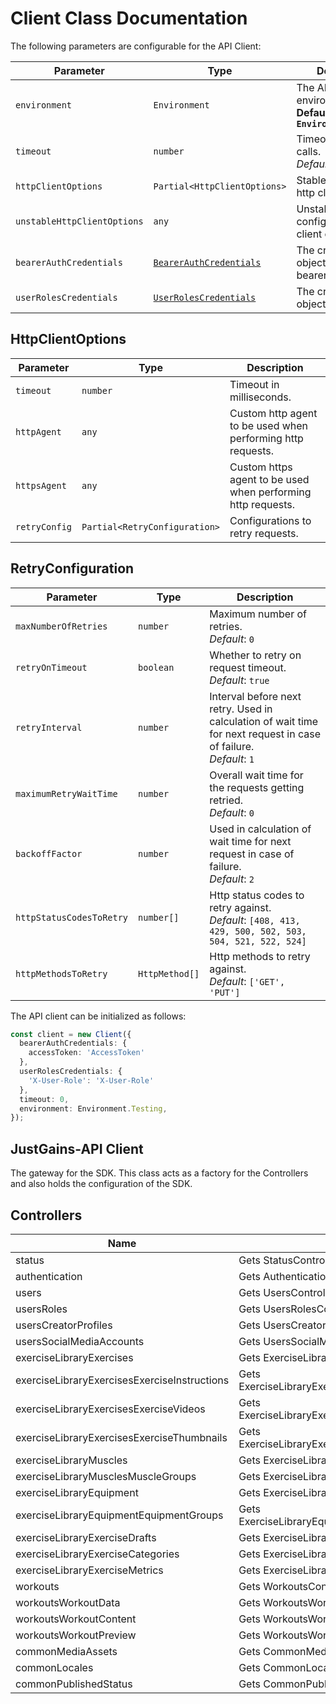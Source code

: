 
# Client Class Documentation

The following parameters are configurable for the API Client:

| Parameter | Type | Description |
|  --- | --- | --- |
| `environment` | `Environment` | The API environment. <br> **Default: `Environment.Testing`** |
| `timeout` | `number` | Timeout for API calls.<br>*Default*: `0` |
| `httpClientOptions` | `Partial<HttpClientOptions>` | Stable configurable http client options. |
| `unstableHttpClientOptions` | `any` | Unstable configurable http client options. |
| `bearerAuthCredentials` | [`BearerAuthCredentials`](auth/oauth-2-bearer-token.md) | The credential object for bearerAuth |
| `userRolesCredentials` | [`UserRolesCredentials`](auth/custom-header-signature.md) | The credential object for userRoles |

## HttpClientOptions

| Parameter | Type | Description |
|  --- | --- | --- |
| `timeout` | `number` | Timeout in milliseconds. |
| `httpAgent` | `any` | Custom http agent to be used when performing http requests. |
| `httpsAgent` | `any` | Custom https agent to be used when performing http requests. |
| `retryConfig` | `Partial<RetryConfiguration>` | Configurations to retry requests. |

## RetryConfiguration

| Parameter | Type | Description |
|  --- | --- | --- |
| `maxNumberOfRetries` | `number` | Maximum number of retries. <br> *Default*: `0` |
| `retryOnTimeout` | `boolean` | Whether to retry on request timeout. <br> *Default*: `true` |
| `retryInterval` | `number` | Interval before next retry. Used in calculation of wait time for next request in case of failure. <br> *Default*: `1` |
| `maximumRetryWaitTime` | `number` | Overall wait time for the requests getting retried. <br> *Default*: `0` |
| `backoffFactor` | `number` | Used in calculation of wait time for next request in case of failure. <br> *Default*: `2` |
| `httpStatusCodesToRetry` | `number[]` | Http status codes to retry against. <br> *Default*: `[408, 413, 429, 500, 502, 503, 504, 521, 522, 524]` |
| `httpMethodsToRetry` | `HttpMethod[]` | Http methods to retry against. <br> *Default*: `['GET', 'PUT']` |

The API client can be initialized as follows:

```ts
const client = new Client({
  bearerAuthCredentials: {
    accessToken: 'AccessToken'
  },
  userRolesCredentials: {
    'X-User-Role': 'X-User-Role'
  },
  timeout: 0,
  environment: Environment.Testing,
});
```

## JustGains-API Client

The gateway for the SDK. This class acts as a factory for the Controllers and also holds the configuration of the SDK.

## Controllers

| Name | Description |
|  --- | --- |
| status | Gets StatusController |
| authentication | Gets AuthenticationController |
| users | Gets UsersController |
| usersRoles | Gets UsersRolesController |
| usersCreatorProfiles | Gets UsersCreatorProfilesController |
| usersSocialMediaAccounts | Gets UsersSocialMediaAccountsController |
| exerciseLibraryExercises | Gets ExerciseLibraryExercisesController |
| exerciseLibraryExercisesExerciseInstructions | Gets ExerciseLibraryExercisesExerciseInstructionsController |
| exerciseLibraryExercisesExerciseVideos | Gets ExerciseLibraryExercisesExerciseVideosController |
| exerciseLibraryExercisesExerciseThumbnails | Gets ExerciseLibraryExercisesExerciseThumbnailsController |
| exerciseLibraryMuscles | Gets ExerciseLibraryMusclesController |
| exerciseLibraryMusclesMuscleGroups | Gets ExerciseLibraryMusclesMuscleGroupsController |
| exerciseLibraryEquipment | Gets ExerciseLibraryEquipmentController |
| exerciseLibraryEquipmentEquipmentGroups | Gets ExerciseLibraryEquipmentEquipmentGroupsController |
| exerciseLibraryExerciseDrafts | Gets ExerciseLibraryExerciseDraftsController |
| exerciseLibraryExerciseCategories | Gets ExerciseLibraryExerciseCategoriesController |
| exerciseLibraryExerciseMetrics | Gets ExerciseLibraryExerciseMetricsController |
| workouts | Gets WorkoutsController |
| workoutsWorkoutData | Gets WorkoutsWorkoutDataController |
| workoutsWorkoutContent | Gets WorkoutsWorkoutContentController |
| workoutsWorkoutPreview | Gets WorkoutsWorkoutPreviewController |
| commonMediaAssets | Gets CommonMediaAssetsController |
| commonLocales | Gets CommonLocalesController |
| commonPublishedStatus | Gets CommonPublishedStatusController |

